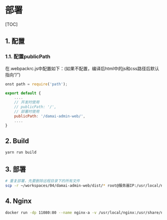 # 部署

[TOC]

## 1. 配置

### 1.1. 配置publicPath

在.webpackrc.js中配置如下：(如果不配置，编译后html中的js和css路径后默认指向“/”)

```js
onst path = require('path');

export default {
    ....
    // 开发时使用
    // publicPath: '/',
    // 部署时使用
    publicPath: '/damai-admin-web/',
    ....
}
```

## 2. Build

```sh
yarn run build
```

## 3. 部署

```sh
# 重复部署，先要删除远程目录下的所有文件
scp -r ~/workspaces/04/damai-admin-web/dist/* root@服务器IP:/usr/local/nginx/damai-admin-web
```

## 4. Nginx

```sh
docker run -dp 11080:80 --name nginx-a -v /usr/local/nginx:/usr/share/nginx/html:ro nginx
```